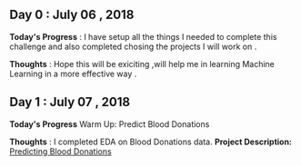 ## Day 0 : July 06 , 2018
 
**Today's Progress** : I have setup all the things I needed to complete this challenge and also completed chosing the projects I will work on .
  
**Thoughts** : Hope this will be exiciting ,will help me in learning Machine Learning in a more effective way .

## Day 1 : July 07 , 2018
 
**Today's Progress**   Warm Up: Predict Blood Donations
  
**Thoughts** : I completed EDA on Blood Donations data. 
**Project Description:**   [Predicting Blood Donations](https://www.drivendata.org/competitions/2/warm-up-predict-blood-donations/)



